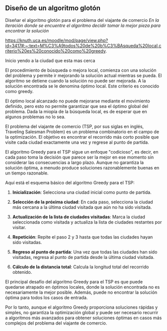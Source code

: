 ## Diseño de un algoritmo glotón

Diseñar el algoritmo glotón para el problema del viajante de comercio *En la iteración donde se encuentre el algoritmo decidir tomar la mejor pieza para encontrar la solución*

https://knuth.uca.es/moodle/mod/page/view.php?id=3417#:~:text=M%C3%A9todos%20de%20b%C3%BAsqueda%20local,criterio%20es%20conocido%20como%20greedy.

Inicio yendo a la ciudad que esta mas cerca 

El procedimiento de búsqueda o mejora local, comienza con una solución del problema y permite ir mejorando la solución actual mientras se pueda. El algoritmo se detiene cuando la solución no puede ser mejorada. A la solución encontrada se le denomina óptimo local. Este criterio es conocido como greedy.

El óptimo local alcanzado no puede mejorarse mediante el movimiento definido, pero esto no permite garantizar que sea el óptimo global del problema. Dada la miopía de la búsqueda local, es de esperar que en algunos problemas no lo sea. 

El problema del viajante de comercio (TSP, por sus siglas en inglés, Traveling Salesman Problem) es un problema combinatorio en el campo de la optimización. El objetivo es encontrar el recorrido más corto posible que visite cada ciudad exactamente una vez y regrese al punto de partida.

El algoritmo Greedy para el TSP sigue un enfoque "codicioso", es decir, en cada paso toma la decisión que parece ser la mejor en ese momento sin considerar las consecuencias a largo plazo. Aunque no garantiza la solución óptima, a menudo produce soluciones razonablemente buenas en un tiempo razonable.

Aquí está el esquema básico del algoritmo Greedy para el TSP:

1. **Inicialización**: Selecciona una ciudad inicial como punto de partida.
    
2. **Selección de la próxima ciudad**: En cada paso, selecciona la ciudad más cercana a la última ciudad visitada que aún no ha sido visitada.
    
3. **Actualización de la lista de ciudades visitadas**: Marca la ciudad seleccionada como visitada y actualiza la lista de ciudades restantes por visitar.
    
4. **Repetición**: Repite el paso 2 y 3 hasta que todas las ciudades hayan sido visitadas.
    
5. **Regreso al punto de partida**: Una vez que todas las ciudades han sido visitadas, regresa al punto de partida desde la última ciudad visitada.
    
6. **Cálculo de la distancia total**: Calcula la longitud total del recorrido obtenido.
    

El principal desafío del algoritmo Greedy para el TSP es que puede quedarse atrapado en óptimos locales, donde la solución encontrada no es necesariamente la mejor posible. Además, puede no encontrar la solución óptima para todos los casos de entrada.

Por lo tanto, aunque el algoritmo Greedy proporciona soluciones rápidas y simples, no garantiza la optimización global y puede ser necesario recurrir a algoritmos más avanzados para obtener soluciones óptimas en casos más complejos del problema del viajante de comercio.